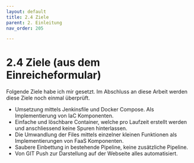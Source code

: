 ```yaml
---
layout: default
title: 2.4 Ziele
parent: 2. Einleitung
nav_order: 205

---
```


# 2.4 Ziele (aus dem Einreicheformular)

Folgende Ziele habe ich mir gesetzt.
Im Abschluss an diese Arbeit werden diese Ziele noch einmal überprüft.

* Umsetzung mittels Jenkinsfile und Docker Compose. Als Implementierung von IaC Komponenten.
* Einfache und löschbare Container, welche pro Laufzeit erstellt werden und anschliessend keine Spuren hinterlassen.
* Die Umwandlung der Files mittels einzelner kleinen Funktionen als Implementierungen von FaaS Komponenten.
* Saubere Einbettung in bestehende Pipeline, keine zusätzliche Pipeline.
* Von GIT Push zur Darstellung auf der Webseite alles automatisiert.
